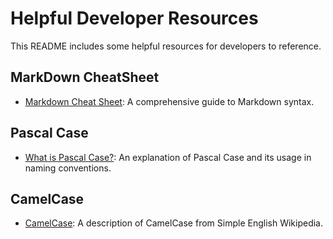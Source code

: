 # Helpful Developer Resources

This README includes some helpful resources for developers to reference.

## MarkDown CheatSheet
- [Markdown Cheat Sheet](https://www.markdownguide.org/cheat-sheet/): A comprehensive guide to Markdown syntax.

## Pascal Case
- [What is Pascal Case?](https://www.theserverside.com/definition/Pascal-case): An explanation of Pascal Case and its usage in naming conventions.

## CamelCase
- [CamelCase](https://simple.wikipedia.org/wiki/CamelCase): A description of CamelCase from Simple English Wikipedia.
